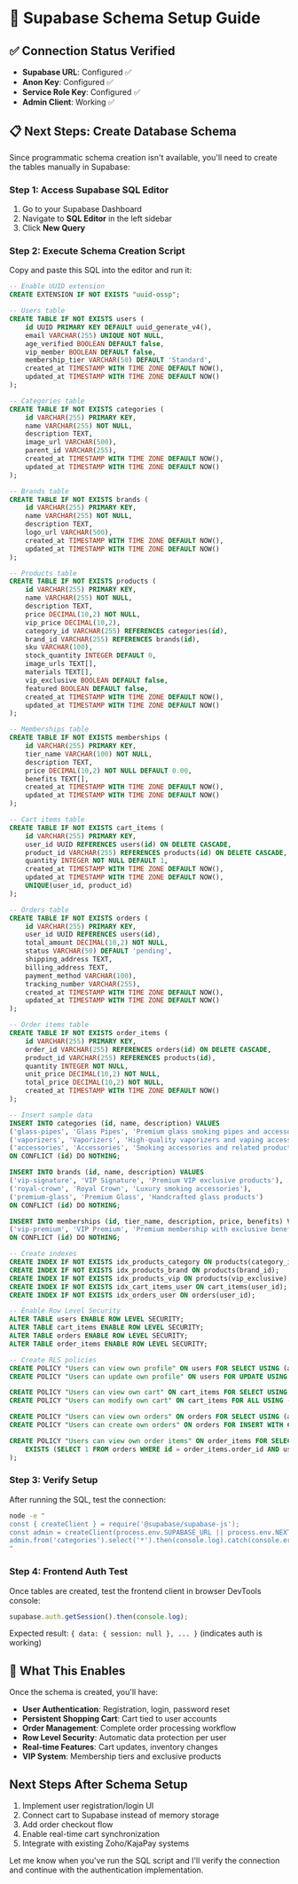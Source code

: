 # 🚀 Supabase Schema Setup Guide

## ✅ Connection Status Verified
- **Supabase URL**: Configured ✅
- **Anon Key**: Configured ✅  
- **Service Role Key**: Configured ✅
- **Admin Client**: Working ✅

## 📋 Next Steps: Create Database Schema

Since programmatic schema creation isn't available, you'll need to create the tables manually in Supabase:

### Step 1: Access Supabase SQL Editor
1. Go to your Supabase Dashboard
2. Navigate to **SQL Editor** in the left sidebar
3. Click **New Query**

### Step 2: Execute Schema Creation Script
Copy and paste this SQL into the editor and run it:

```sql
-- Enable UUID extension
CREATE EXTENSION IF NOT EXISTS "uuid-ossp";

-- Users table
CREATE TABLE IF NOT EXISTS users (
    id UUID PRIMARY KEY DEFAULT uuid_generate_v4(),
    email VARCHAR(255) UNIQUE NOT NULL,
    age_verified BOOLEAN DEFAULT false,
    vip_member BOOLEAN DEFAULT false,
    membership_tier VARCHAR(50) DEFAULT 'Standard',
    created_at TIMESTAMP WITH TIME ZONE DEFAULT NOW(),
    updated_at TIMESTAMP WITH TIME ZONE DEFAULT NOW()
);

-- Categories table
CREATE TABLE IF NOT EXISTS categories (
    id VARCHAR(255) PRIMARY KEY,
    name VARCHAR(255) NOT NULL,
    description TEXT,
    image_url VARCHAR(500),
    parent_id VARCHAR(255),
    created_at TIMESTAMP WITH TIME ZONE DEFAULT NOW(),
    updated_at TIMESTAMP WITH TIME ZONE DEFAULT NOW()
);

-- Brands table
CREATE TABLE IF NOT EXISTS brands (
    id VARCHAR(255) PRIMARY KEY,
    name VARCHAR(255) NOT NULL,
    description TEXT,
    logo_url VARCHAR(500),
    created_at TIMESTAMP WITH TIME ZONE DEFAULT NOW(),
    updated_at TIMESTAMP WITH TIME ZONE DEFAULT NOW()
);

-- Products table
CREATE TABLE IF NOT EXISTS products (
    id VARCHAR(255) PRIMARY KEY,
    name VARCHAR(255) NOT NULL,
    description TEXT,
    price DECIMAL(10,2) NOT NULL,
    vip_price DECIMAL(10,2),
    category_id VARCHAR(255) REFERENCES categories(id),
    brand_id VARCHAR(255) REFERENCES brands(id),
    sku VARCHAR(100),
    stock_quantity INTEGER DEFAULT 0,
    image_urls TEXT[],
    materials TEXT[],
    vip_exclusive BOOLEAN DEFAULT false,
    featured BOOLEAN DEFAULT false,
    created_at TIMESTAMP WITH TIME ZONE DEFAULT NOW(),
    updated_at TIMESTAMP WITH TIME ZONE DEFAULT NOW()
);

-- Memberships table
CREATE TABLE IF NOT EXISTS memberships (
    id VARCHAR(255) PRIMARY KEY,
    tier_name VARCHAR(100) NOT NULL,
    description TEXT,
    price DECIMAL(10,2) NOT NULL DEFAULT 0.00,
    benefits TEXT[],
    created_at TIMESTAMP WITH TIME ZONE DEFAULT NOW(),
    updated_at TIMESTAMP WITH TIME ZONE DEFAULT NOW()
);

-- Cart items table
CREATE TABLE IF NOT EXISTS cart_items (
    id VARCHAR(255) PRIMARY KEY,
    user_id UUID REFERENCES users(id) ON DELETE CASCADE,
    product_id VARCHAR(255) REFERENCES products(id) ON DELETE CASCADE,
    quantity INTEGER NOT NULL DEFAULT 1,
    created_at TIMESTAMP WITH TIME ZONE DEFAULT NOW(),
    updated_at TIMESTAMP WITH TIME ZONE DEFAULT NOW(),
    UNIQUE(user_id, product_id)
);

-- Orders table
CREATE TABLE IF NOT EXISTS orders (
    id VARCHAR(255) PRIMARY KEY,
    user_id UUID REFERENCES users(id),
    total_amount DECIMAL(10,2) NOT NULL,
    status VARCHAR(50) DEFAULT 'pending',
    shipping_address TEXT,
    billing_address TEXT,
    payment_method VARCHAR(100),
    tracking_number VARCHAR(255),
    created_at TIMESTAMP WITH TIME ZONE DEFAULT NOW(),
    updated_at TIMESTAMP WITH TIME ZONE DEFAULT NOW()
);

-- Order items table
CREATE TABLE IF NOT EXISTS order_items (
    id VARCHAR(255) PRIMARY KEY,
    order_id VARCHAR(255) REFERENCES orders(id) ON DELETE CASCADE,
    product_id VARCHAR(255) REFERENCES products(id),
    quantity INTEGER NOT NULL,
    unit_price DECIMAL(10,2) NOT NULL,
    total_price DECIMAL(10,2) NOT NULL,
    created_at TIMESTAMP WITH TIME ZONE DEFAULT NOW()
);

-- Insert sample data
INSERT INTO categories (id, name, description) VALUES
('glass-pipes', 'Glass Pipes', 'Premium glass smoking pipes and accessories'),
('vaporizers', 'Vaporizers', 'High-quality vaporizers and vaping accessories'),
('accessories', 'Accessories', 'Smoking accessories and related products')
ON CONFLICT (id) DO NOTHING;

INSERT INTO brands (id, name, description) VALUES
('vip-signature', 'VIP Signature', 'Premium VIP exclusive products'),
('royal-crown', 'Royal Crown', 'Luxury smoking accessories'),
('premium-glass', 'Premium Glass', 'Handcrafted glass products')
ON CONFLICT (id) DO NOTHING;

INSERT INTO memberships (id, tier_name, description, price, benefits) VALUES
('vip-premium', 'VIP Premium', 'Premium membership with exclusive benefits', 99.99, ARRAY['Exclusive product access', 'Priority customer support', 'Free shipping on all orders', 'Early access to new products'])
ON CONFLICT (id) DO NOTHING;

-- Create indexes
CREATE INDEX IF NOT EXISTS idx_products_category ON products(category_id);
CREATE INDEX IF NOT EXISTS idx_products_brand ON products(brand_id);
CREATE INDEX IF NOT EXISTS idx_products_vip ON products(vip_exclusive);
CREATE INDEX IF NOT EXISTS idx_cart_items_user ON cart_items(user_id);
CREATE INDEX IF NOT EXISTS idx_orders_user ON orders(user_id);

-- Enable Row Level Security
ALTER TABLE users ENABLE ROW LEVEL SECURITY;
ALTER TABLE cart_items ENABLE ROW LEVEL SECURITY;
ALTER TABLE orders ENABLE ROW LEVEL SECURITY;
ALTER TABLE order_items ENABLE ROW LEVEL SECURITY;

-- Create RLS policies
CREATE POLICY "Users can view own profile" ON users FOR SELECT USING (auth.uid() = id);
CREATE POLICY "Users can update own profile" ON users FOR UPDATE USING (auth.uid() = id);

CREATE POLICY "Users can view own cart" ON cart_items FOR SELECT USING (auth.uid() = user_id);
CREATE POLICY "Users can modify own cart" ON cart_items FOR ALL USING (auth.uid() = user_id);

CREATE POLICY "Users can view own orders" ON orders FOR SELECT USING (auth.uid() = user_id);
CREATE POLICY "Users can create own orders" ON orders FOR INSERT WITH CHECK (auth.uid() = user_id);

CREATE POLICY "Users can view own order items" ON order_items FOR SELECT USING (
    EXISTS (SELECT 1 FROM orders WHERE id = order_items.order_id AND user_id = auth.uid())
);
```

### Step 3: Verify Setup
After running the SQL, test the connection:

```bash
node -e "
const { createClient } = require('@supabase/supabase-js');
const admin = createClient(process.env.SUPABASE_URL || process.env.NEXT_PUBLIC_SUPABASE_URL, process.env.SUPABASE_SERVICE_ROLE_KEY);
admin.from('categories').select('*').then(console.log).catch(console.error);
"
```

### Step 4: Frontend Auth Test
Once tables are created, test the frontend client in browser DevTools console:

```javascript
supabase.auth.getSession().then(console.log);
```

Expected result: `{ data: { session: null }, ... }` (indicates auth is working)

## 🎯 What This Enables

Once the schema is created, you'll have:
- **User Authentication**: Registration, login, password reset
- **Persistent Shopping Cart**: Cart tied to user accounts
- **Order Management**: Complete order processing workflow  
- **Row Level Security**: Automatic data protection per user
- **Real-time Features**: Cart updates, inventory changes
- **VIP System**: Membership tiers and exclusive products

## Next Steps After Schema Setup
1. Implement user registration/login UI
2. Connect cart to Supabase instead of memory storage
3. Add order checkout flow
4. Enable real-time cart synchronization
5. Integrate with existing Zoho/KajaPay systems

Let me know when you've run the SQL script and I'll verify the connection and continue with the authentication implementation.